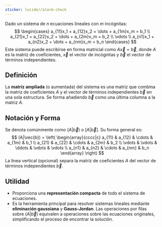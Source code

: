 ```yaml
---
sticker: lucide//alarm-check
---
```


Dado un sistema de $n$ ecuaciones lineales con $m$ incógnitas:
$$
\begin{cases}
a_{11}x_1 + a_{12}x_2 + \dots + a_{1m}x_m = b_1 \\
a_{21}x_1 + a_{22}x_2 + \dots + a_{2m}x_m = b_2 \\
\vdots \\
a_{n1}x_1 + a_{n2}x_2 + \dots + a_{nm}x_m = b_n
\end{cases}
$$
Este sistema puede escribirse en forma matricial como $A\vec{x} = \vec{b}$, donde $A$ es la matriz de coeficientes, $\vec{x}$ el vector de incógnitas y $\vec{b}$ el vector de términos independientes.

## Definición
La **matriz ampliada** (o aumentada) del sistema es una matriz que combina la matriz de coeficientes $A$ y el vector de términos independientes $\vec{b}$ en una sola estructura. Se forma añadiendo $\vec{b}$ como una última columna a la matriz $A$.

## Notación y Forma
Se denota comúnmente como $(A|\vec{b})$ o $[A|\vec{b}]$. Su forma general es:
$$ (A|\vec{b}) = \left( \begin{array}{cccc|c} a_{11} & a_{12} & \cdots & a_{1m} & b_1 \\ a_{21} & a_{22} & \cdots & a_{2m} & b_2 \\ \vdots & \vdots & \ddots & \vdots & \vdots \\ a_{n1} & a_{n2} & \cdots & a_{nm} & b_n \end{array} \right) $$
La línea vertical (opcional) separa la matriz de coeficientes $A$ del vector de términos independientes $\vec{b}$.

## Utilidad
*   Proporciona una **representación compacta** de todo el sistema de ecuaciones.
*   Es la herramienta principal para resolver sistemas lineales mediante **eliminación gaussiana** y **Gauss-Jordan**. Las operaciones por filas sobre $(A|\vec{b})$ equivalen a operaciones sobre las ecuaciones originales, simplificando el proceso de encontrar la solución.